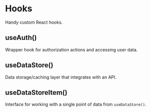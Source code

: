 # Hooks

Handy custom React hooks.

## useAuth()

Wrapper hook for authorization actions and accessing user data.

## useDataStore()

Data storage/caching layer that integrates with an API.

## useDataStoreItem()

Interface for working with a single point of data from `useDataStore()`.